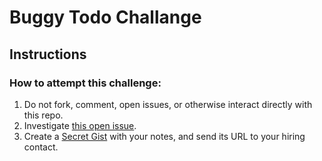 # Buggy Todo Challange

## Instructions
### How to attempt this challenge:

1. Do not fork, comment, open issues, or otherwise interact directly with this repo.
3. Investigate [this open issue](https://github.com/KremsaDigital/QA-challanges/issues/1).
4. Create a [Secret Gist](https://gist.github.com/) with your notes, and send its URL to your hiring contact.
